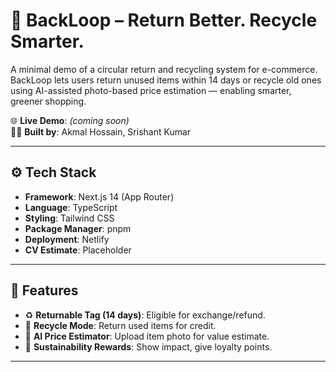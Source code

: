 # 🔁 BackLoop – Return Better. Recycle Smarter.

A minimal demo of a circular return and recycling system for e-commerce. BackLoop lets users return unused items within 14 days or recycle old ones using AI-assisted photo-based price estimation — enabling smarter, greener shopping.

🌐 **Live Demo**: _(coming soon)_  
👨‍💻 **Built by**: Akmal Hossain, Srishant Kumar

---

## ⚙️ Tech Stack

- **Framework**: Next.js 14 (App Router)
- **Language**: TypeScript
- **Styling**: Tailwind CSS
- **Package Manager**: pnpm
- **Deployment**: Netlify
- **CV Estimate**: Placeholder 

---

## 🧩 Features

- ♻ **Returnable Tag (14 days)**: Eligible for exchange/refund.
- 🔄 **Recycle Mode**: Return used items for credit.
- 🧠 **AI Price Estimator**: Upload item photo for value estimate.
- 🌱 **Sustainability Rewards**: Show impact, give loyalty points.

---
